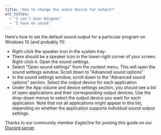 ```yaml
---
title: 'How to change the audio device for output?'
alt_titles:
  - "I can't hear Wingman"
  - 'I have no sound'
---
```


Here's how to set the default sound output for a particular program on Windows 10 (and probably 11):

- Right-click the speaker icon in the system tray:
- There should be a speaker icon in the lower-right corner of your screen. Right-click it.
  Open the sound settings.
- Select "Open sound settings" from the context menu. This will open the sound settings window.
  Scroll down to "Advanced sound options"
- In the sound settings window, scroll down to the "Advanced sound options" section.
  Select the output device for each application
- Under the App volume and device settings section, you should see a list of open applications and their corresponding output devices. Use the drop-down menus to select the output device you want for each application.
  Note that not all applications might appear in this list, depending on whether the application supports individual sound output settings.

Thanks to our community member _EagleOne_ for posting this guide on our [Discord server](https://discord.com/invite/k8tTBar3gZ).
